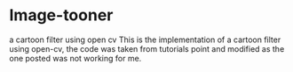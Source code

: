 # Image-tooner
a cartoon filter using open cv
This is the implementation of a cartoon filter using open-cv, the code was taken from tutorials point and modified as the one posted was not working for me.
